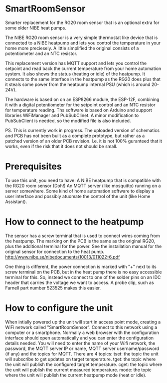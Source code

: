 # SmartRoomSensor
Smarter replacement for the RG20 room sensor that is an optional extra for some older NIBE heat pumps.

The NIBE RG20 room sensor is a very simple thermostat like device that is connected to a NIBE heatpump and lets you control the temperature in your home more preciesely. A little simplified the original consists of a potentiometer and an NTC resistor.

This replacement version has MQTT support and lets you control the setpoint and read back the current temperature from your home automation system. It also shows the status (heating or idle) of the heatpump.
It connects to the same interface in the heatpump as the RG20 does plus that it steals some power from the heatpump internal PSU (which is around 20-24V).

The hardware is based on on an ESP8266 module, the ESP-12F, combining it with a digital potentiometer for the setpoint control and an NTC resistor for temperature reading.
Ths software is based on Arduino and support libraries WiFiManager and PubSubClinet.
A minor modification to PubSubClient is needed, so the modified file is also included.

PS. This is currently work in progress. The uploaded version of schematics and PCB has not been built as a complete prototype, but rather as a patched version of an older PCB revision. I.e. it is not 100% guranteed that it works, even if the risk that it does not should be small.

# Prerequisites
To use this unit, you need to have:
A NIBE heatpump that is compatible with the RG20 room sensor (Doh!)
An MQTT server (like mosquitto) running on a server somewhere.
Some kind of home automation software to display a user interface and possibly atuomate the control of the unit (like Home Assistant).

# How to connect to the heatpump
The sensor has a screw terminal that is used to connect wires coming from the heatpump.
The marking on the PCB is the same as the original RG20, plus the additional terminal for the power.
See the installation manual for the original sensor for connection to the heat pump.
http://www.nibe.se/nibedocuments/10013/011022-6.pdf

One thing is different, the power connection is marked with "+" next to its screw terminal on the PCB, but in the heat pump there is no easy accessible terminal for this. So, instead we connect to one of the solder pins on an IDC header that carries the voltage we want to access. A probe clip, such as Farnell part number 523525 makes this easier.

# How to configure the unit
When intially powered up the unit will start in access point mode, creating a WiFi network called "SmartRoomSensor".
Connect to this network using a computer or a smartphone.
Normally a web browser with the configuration interface should open automatically and you can enter the configuration details needed.
You will need to enter the name of your Wifi network, the password, the MQTT server IP or name, MQTT server username/password (if any) and the topics for MQTT.
There are 4 topics:
tset: the topic the unit will subscribe to get updates on target temperature.
tget: the topic where the unit will publish the configured target temperature.
cget: the topic where the unit will publish the current measured temperature.
mode: the topic where the unit will publish the current heatpump mode (heat or idle).
